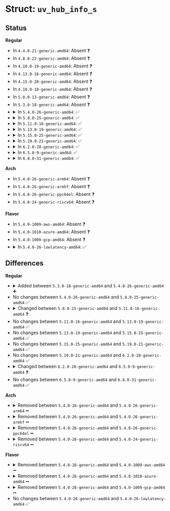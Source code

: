 # Struct: <code>uv_hub_info_s</code>

## Status
<b>Regular</b>
<ul>
<li>
In <code>4.4.0-21-generic-amd64</code>: Absent ❓
</li>
<li>
In <code>4.8.0-22-generic-amd64</code>: Absent ❓
</li>
<li>
In <code>4.10.0-19-generic-amd64</code>: Absent ❓
</li>
<li>
In <code>4.13.0-16-generic-amd64</code>: Absent ❓
</li>
<li>
In <code>4.15.0-20-generic-amd64</code>: Absent ❓
</li>
<li>
In <code>4.18.0-10-generic-amd64</code>: Absent ❓
</li>
<li>
In <code>5.0.0-13-generic-amd64</code>: Absent ❓
</li>
<li>
In <code>5.3.0-18-generic-amd64</code>: Absent ❓
</li>
<li>
<details>
<summary>In <code>5.4.0-26-generic-amd64</code>: ✅</summary>

```c
struct uv_hub_info_s {
    long unsigned int global_mmr_base;
    long unsigned int global_mmr_shift;
    long unsigned int gpa_mask;
    short unsigned int * socket_to_node;
    short unsigned int * socket_to_pnode;
    short unsigned int * pnode_to_socket;
    struct uv_gam_range_s * gr_table;
    short unsigned int min_socket;
    short unsigned int min_pnode;
    unsigned char m_val;
    unsigned char n_val;
    unsigned char gr_table_len;
    unsigned char hub_revision;
    unsigned char apic_pnode_shift;
    unsigned char gpa_shift;
    unsigned char m_shift;
    unsigned char n_lshift;
    unsigned int gnode_extra;
    long unsigned int gnode_upper;
    long unsigned int lowmem_remap_top;
    long unsigned int lowmem_remap_base;
    long unsigned int global_gru_base;
    long unsigned int global_gru_shift;
    short unsigned int pnode;
    short unsigned int pnode_mask;
    short unsigned int coherency_domain_number;
    short unsigned int numa_blade_id;
    short unsigned int nr_possible_cpus;
    short unsigned int nr_online_cpus;
    short int memory_nid;
}
```
</details>
</li>
<li>
<details>
<summary>In <code>5.8.0-25-generic-amd64</code>: ✅</summary>

```c
struct uv_hub_info_s {
    long unsigned int global_mmr_base;
    long unsigned int global_mmr_shift;
    long unsigned int gpa_mask;
    short unsigned int * socket_to_node;
    short unsigned int * socket_to_pnode;
    short unsigned int * pnode_to_socket;
    struct uv_gam_range_s * gr_table;
    short unsigned int min_socket;
    short unsigned int min_pnode;
    unsigned char m_val;
    unsigned char n_val;
    unsigned char gr_table_len;
    unsigned char hub_revision;
    unsigned char apic_pnode_shift;
    unsigned char gpa_shift;
    unsigned char m_shift;
    unsigned char n_lshift;
    unsigned int gnode_extra;
    long unsigned int gnode_upper;
    long unsigned int lowmem_remap_top;
    long unsigned int lowmem_remap_base;
    long unsigned int global_gru_base;
    long unsigned int global_gru_shift;
    short unsigned int pnode;
    short unsigned int pnode_mask;
    short unsigned int coherency_domain_number;
    short unsigned int numa_blade_id;
    short unsigned int nr_possible_cpus;
    short unsigned int nr_online_cpus;
    short int memory_nid;
}
```
</details>
</li>
<li>
<details>
<summary>In <code>5.11.0-16-generic-amd64</code>: ✅</summary>

```c
struct uv_hub_info_s {
    unsigned int hub_type;
    unsigned char hub_revision;
    long unsigned int global_mmr_base;
    long unsigned int global_mmr_shift;
    long unsigned int gpa_mask;
    short unsigned int * socket_to_node;
    short unsigned int * socket_to_pnode;
    short unsigned int * pnode_to_socket;
    struct uv_gam_range_s * gr_table;
    short unsigned int min_socket;
    short unsigned int min_pnode;
    unsigned char m_val;
    unsigned char n_val;
    unsigned char gr_table_len;
    unsigned char apic_pnode_shift;
    unsigned char gpa_shift;
    unsigned char nasid_shift;
    unsigned char m_shift;
    unsigned char n_lshift;
    unsigned int gnode_extra;
    long unsigned int gnode_upper;
    long unsigned int lowmem_remap_top;
    long unsigned int lowmem_remap_base;
    long unsigned int global_gru_base;
    long unsigned int global_gru_shift;
    short unsigned int pnode;
    short unsigned int pnode_mask;
    short unsigned int coherency_domain_number;
    short unsigned int numa_blade_id;
    short unsigned int nr_possible_cpus;
    short unsigned int nr_online_cpus;
    short int memory_nid;
}
```
</details>
</li>
<li>
<details>
<summary>In <code>5.13.0-19-generic-amd64</code>: ✅</summary>

```c
struct uv_hub_info_s {
    unsigned int hub_type;
    unsigned char hub_revision;
    long unsigned int global_mmr_base;
    long unsigned int global_mmr_shift;
    long unsigned int gpa_mask;
    short unsigned int * socket_to_node;
    short unsigned int * socket_to_pnode;
    short unsigned int * pnode_to_socket;
    struct uv_gam_range_s * gr_table;
    short unsigned int min_socket;
    short unsigned int min_pnode;
    unsigned char m_val;
    unsigned char n_val;
    unsigned char gr_table_len;
    unsigned char apic_pnode_shift;
    unsigned char gpa_shift;
    unsigned char nasid_shift;
    unsigned char m_shift;
    unsigned char n_lshift;
    unsigned int gnode_extra;
    long unsigned int gnode_upper;
    long unsigned int lowmem_remap_top;
    long unsigned int lowmem_remap_base;
    long unsigned int global_gru_base;
    long unsigned int global_gru_shift;
    short unsigned int pnode;
    short unsigned int pnode_mask;
    short unsigned int coherency_domain_number;
    short unsigned int numa_blade_id;
    short unsigned int nr_possible_cpus;
    short unsigned int nr_online_cpus;
    short int memory_nid;
}
```
</details>
</li>
<li>
<details>
<summary>In <code>5.15.0-25-generic-amd64</code>: ✅</summary>

```c
struct uv_hub_info_s {
    unsigned int hub_type;
    unsigned char hub_revision;
    long unsigned int global_mmr_base;
    long unsigned int global_mmr_shift;
    long unsigned int gpa_mask;
    short unsigned int * socket_to_node;
    short unsigned int * socket_to_pnode;
    short unsigned int * pnode_to_socket;
    struct uv_gam_range_s * gr_table;
    short unsigned int min_socket;
    short unsigned int min_pnode;
    unsigned char m_val;
    unsigned char n_val;
    unsigned char gr_table_len;
    unsigned char apic_pnode_shift;
    unsigned char gpa_shift;
    unsigned char nasid_shift;
    unsigned char m_shift;
    unsigned char n_lshift;
    unsigned int gnode_extra;
    long unsigned int gnode_upper;
    long unsigned int lowmem_remap_top;
    long unsigned int lowmem_remap_base;
    long unsigned int global_gru_base;
    long unsigned int global_gru_shift;
    short unsigned int pnode;
    short unsigned int pnode_mask;
    short unsigned int coherency_domain_number;
    short unsigned int numa_blade_id;
    short unsigned int nr_possible_cpus;
    short unsigned int nr_online_cpus;
    short int memory_nid;
}
```
</details>
</li>
<li>
<details>
<summary>In <code>5.19.0-21-generic-amd64</code>: ✅</summary>

```c
struct uv_hub_info_s {
    unsigned int hub_type;
    unsigned char hub_revision;
    long unsigned int global_mmr_base;
    long unsigned int global_mmr_shift;
    long unsigned int gpa_mask;
    short unsigned int * socket_to_node;
    short unsigned int * socket_to_pnode;
    short unsigned int * pnode_to_socket;
    struct uv_gam_range_s * gr_table;
    short unsigned int min_socket;
    short unsigned int min_pnode;
    unsigned char m_val;
    unsigned char n_val;
    unsigned char gr_table_len;
    unsigned char apic_pnode_shift;
    unsigned char gpa_shift;
    unsigned char nasid_shift;
    unsigned char m_shift;
    unsigned char n_lshift;
    unsigned int gnode_extra;
    long unsigned int gnode_upper;
    long unsigned int lowmem_remap_top;
    long unsigned int lowmem_remap_base;
    long unsigned int global_gru_base;
    long unsigned int global_gru_shift;
    short unsigned int pnode;
    short unsigned int pnode_mask;
    short unsigned int coherency_domain_number;
    short unsigned int numa_blade_id;
    short unsigned int nr_possible_cpus;
    short unsigned int nr_online_cpus;
    short int memory_nid;
}
```
</details>
</li>
<li>
<details>
<summary>In <code>6.2.0-20-generic-amd64</code>: ✅</summary>

```c
struct uv_hub_info_s {
    unsigned int hub_type;
    unsigned char hub_revision;
    long unsigned int global_mmr_base;
    long unsigned int global_mmr_shift;
    long unsigned int gpa_mask;
    short unsigned int * socket_to_node;
    short unsigned int * socket_to_pnode;
    short unsigned int * pnode_to_socket;
    struct uv_gam_range_s * gr_table;
    short unsigned int min_socket;
    short unsigned int min_pnode;
    unsigned char m_val;
    unsigned char n_val;
    unsigned char gr_table_len;
    unsigned char apic_pnode_shift;
    unsigned char gpa_shift;
    unsigned char nasid_shift;
    unsigned char m_shift;
    unsigned char n_lshift;
    unsigned int gnode_extra;
    long unsigned int gnode_upper;
    long unsigned int lowmem_remap_top;
    long unsigned int lowmem_remap_base;
    long unsigned int global_gru_base;
    long unsigned int global_gru_shift;
    short unsigned int pnode;
    short unsigned int pnode_mask;
    short unsigned int coherency_domain_number;
    short unsigned int numa_blade_id;
    short unsigned int nr_possible_cpus;
    short unsigned int nr_online_cpus;
    short int memory_nid;
}
```
</details>
</li>
<li>
<details>
<summary>In <code>6.5.0-9-generic-amd64</code>: ✅</summary>

```c
struct uv_hub_info_s {
    unsigned int hub_type;
    unsigned char hub_revision;
    long unsigned int global_mmr_base;
    long unsigned int global_mmr_shift;
    long unsigned int gpa_mask;
    short unsigned int * socket_to_node;
    short unsigned int * socket_to_pnode;
    short unsigned int * pnode_to_socket;
    struct uv_gam_range_s * gr_table;
    short unsigned int min_socket;
    short unsigned int min_pnode;
    unsigned char m_val;
    unsigned char n_val;
    unsigned char gr_table_len;
    unsigned char apic_pnode_shift;
    unsigned char gpa_shift;
    unsigned char nasid_shift;
    unsigned char m_shift;
    unsigned char n_lshift;
    unsigned int gnode_extra;
    long unsigned int gnode_upper;
    long unsigned int lowmem_remap_top;
    long unsigned int lowmem_remap_base;
    long unsigned int global_gru_base;
    long unsigned int global_gru_shift;
    short unsigned int pnode;
    short unsigned int pnode_mask;
    short unsigned int coherency_domain_number;
    short unsigned int numa_blade_id;
    short unsigned int nr_possible_cpus;
    short unsigned int nr_online_cpus;
    short int memory_nid;
    short unsigned int * node_to_socket;
}
```
</details>
</li>
<li>
<details>
<summary>In <code>6.8.0-31-generic-amd64</code>: ✅</summary>

```c
struct uv_hub_info_s {
    unsigned int hub_type;
    unsigned char hub_revision;
    long unsigned int global_mmr_base;
    long unsigned int global_mmr_shift;
    long unsigned int gpa_mask;
    short unsigned int * socket_to_node;
    short unsigned int * socket_to_pnode;
    short unsigned int * pnode_to_socket;
    struct uv_gam_range_s * gr_table;
    short unsigned int min_socket;
    short unsigned int min_pnode;
    unsigned char m_val;
    unsigned char n_val;
    unsigned char gr_table_len;
    unsigned char apic_pnode_shift;
    unsigned char gpa_shift;
    unsigned char nasid_shift;
    unsigned char m_shift;
    unsigned char n_lshift;
    unsigned int gnode_extra;
    long unsigned int gnode_upper;
    long unsigned int lowmem_remap_top;
    long unsigned int lowmem_remap_base;
    long unsigned int global_gru_base;
    long unsigned int global_gru_shift;
    short unsigned int pnode;
    short unsigned int pnode_mask;
    short unsigned int coherency_domain_number;
    short unsigned int numa_blade_id;
    short unsigned int nr_possible_cpus;
    short unsigned int nr_online_cpus;
    short int memory_nid;
    short unsigned int * node_to_socket;
}
```
</details>
</li>
</ul>
<b>Arch</b>
<ul>
<li>
In <code>5.4.0-26-generic-arm64</code>: Absent ❓
</li>
<li>
In <code>5.4.0-26-generic-armhf</code>: Absent ❓
</li>
<li>
In <code>5.4.0-26-generic-ppc64el</code>: Absent ❓
</li>
<li>
In <code>5.4.0-24-generic-riscv64</code>: Absent ❓
</li>
</ul>
<b>Flavor</b>
<ul>
<li>
In <code>5.4.0-1009-aws-amd64</code>: Absent ❓
</li>
<li>
In <code>5.4.0-1010-azure-amd64</code>: Absent ❓
</li>
<li>
In <code>5.4.0-1009-gcp-amd64</code>: Absent ❓
</li>
<li>
<details>
<summary>In <code>5.4.0-26-lowlatency-amd64</code>: ✅</summary>

```c
struct uv_hub_info_s {
    long unsigned int global_mmr_base;
    long unsigned int global_mmr_shift;
    long unsigned int gpa_mask;
    short unsigned int * socket_to_node;
    short unsigned int * socket_to_pnode;
    short unsigned int * pnode_to_socket;
    struct uv_gam_range_s * gr_table;
    short unsigned int min_socket;
    short unsigned int min_pnode;
    unsigned char m_val;
    unsigned char n_val;
    unsigned char gr_table_len;
    unsigned char hub_revision;
    unsigned char apic_pnode_shift;
    unsigned char gpa_shift;
    unsigned char m_shift;
    unsigned char n_lshift;
    unsigned int gnode_extra;
    long unsigned int gnode_upper;
    long unsigned int lowmem_remap_top;
    long unsigned int lowmem_remap_base;
    long unsigned int global_gru_base;
    long unsigned int global_gru_shift;
    short unsigned int pnode;
    short unsigned int pnode_mask;
    short unsigned int coherency_domain_number;
    short unsigned int numa_blade_id;
    short unsigned int nr_possible_cpus;
    short unsigned int nr_online_cpus;
    short int memory_nid;
}
```
</details>
</li>
</ul>

## Differences
<b>Regular</b>
<ul>
<li>
<details>
<summary>Added between <code>5.3.0-18-generic-amd64</code> and <code>5.4.0-26-generic-amd64</code> ➕</summary>

```c
struct uv_hub_info_s {
    long unsigned int global_mmr_base;
    long unsigned int global_mmr_shift;
    long unsigned int gpa_mask;
    short unsigned int * socket_to_node;
    short unsigned int * socket_to_pnode;
    short unsigned int * pnode_to_socket;
    struct uv_gam_range_s * gr_table;
    short unsigned int min_socket;
    short unsigned int min_pnode;
    unsigned char m_val;
    unsigned char n_val;
    unsigned char gr_table_len;
    unsigned char hub_revision;
    unsigned char apic_pnode_shift;
    unsigned char gpa_shift;
    unsigned char m_shift;
    unsigned char n_lshift;
    unsigned int gnode_extra;
    long unsigned int gnode_upper;
    long unsigned int lowmem_remap_top;
    long unsigned int lowmem_remap_base;
    long unsigned int global_gru_base;
    long unsigned int global_gru_shift;
    short unsigned int pnode;
    short unsigned int pnode_mask;
    short unsigned int coherency_domain_number;
    short unsigned int numa_blade_id;
    short unsigned int nr_possible_cpus;
    short unsigned int nr_online_cpus;
    short int memory_nid;
}
```
</details>
</li>
<li>
No changes between <code>5.4.0-26-generic-amd64</code> and <code>5.8.0-25-generic-amd64</code> ✅
</li>
<li>
<details>
<summary>Changed between <code>5.8.0-25-generic-amd64</code> and <code>5.11.0-16-generic-amd64</code> ❓</summary>
<ul>
<li>
<b>Field added. </b>
<code>unsigned int hub_type</code>
</li>
<li>
<b>Field added. </b>
<code>unsigned char nasid_shift</code>
</li>
</ul>
</details>
</li>
<li>
No changes between <code>5.11.0-16-generic-amd64</code> and <code>5.13.0-19-generic-amd64</code> ✅
</li>
<li>
No changes between <code>5.13.0-19-generic-amd64</code> and <code>5.15.0-25-generic-amd64</code> ✅
</li>
<li>
No changes between <code>5.15.0-25-generic-amd64</code> and <code>5.19.0-21-generic-amd64</code> ✅
</li>
<li>
No changes between <code>5.19.0-21-generic-amd64</code> and <code>6.2.0-20-generic-amd64</code> ✅
</li>
<li>
<details>
<summary>Changed between <code>6.2.0-20-generic-amd64</code> and <code>6.5.0-9-generic-amd64</code> ❓</summary>
<ul>
<li>
<b>Field added. </b>
<code>short unsigned int * node_to_socket</code>
</li>
</ul>
</details>
</li>
<li>
No changes between <code>6.5.0-9-generic-amd64</code> and <code>6.8.0-31-generic-amd64</code> ✅
</li>
</ul>
<b>Arch</b>
<ul>
<li>
<details>
<summary>Removed between <code>5.4.0-26-generic-amd64</code> and <code>5.4.0-26-generic-arm64</code> ➖</summary>

```c
struct uv_hub_info_s {
    long unsigned int global_mmr_base;
    long unsigned int global_mmr_shift;
    long unsigned int gpa_mask;
    short unsigned int * socket_to_node;
    short unsigned int * socket_to_pnode;
    short unsigned int * pnode_to_socket;
    struct uv_gam_range_s * gr_table;
    short unsigned int min_socket;
    short unsigned int min_pnode;
    unsigned char m_val;
    unsigned char n_val;
    unsigned char gr_table_len;
    unsigned char hub_revision;
    unsigned char apic_pnode_shift;
    unsigned char gpa_shift;
    unsigned char m_shift;
    unsigned char n_lshift;
    unsigned int gnode_extra;
    long unsigned int gnode_upper;
    long unsigned int lowmem_remap_top;
    long unsigned int lowmem_remap_base;
    long unsigned int global_gru_base;
    long unsigned int global_gru_shift;
    short unsigned int pnode;
    short unsigned int pnode_mask;
    short unsigned int coherency_domain_number;
    short unsigned int numa_blade_id;
    short unsigned int nr_possible_cpus;
    short unsigned int nr_online_cpus;
    short int memory_nid;
}
```
</details>
</li>
<li>
<details>
<summary>Removed between <code>5.4.0-26-generic-amd64</code> and <code>5.4.0-26-generic-armhf</code> ➖</summary>

```c
struct uv_hub_info_s {
    long unsigned int global_mmr_base;
    long unsigned int global_mmr_shift;
    long unsigned int gpa_mask;
    short unsigned int * socket_to_node;
    short unsigned int * socket_to_pnode;
    short unsigned int * pnode_to_socket;
    struct uv_gam_range_s * gr_table;
    short unsigned int min_socket;
    short unsigned int min_pnode;
    unsigned char m_val;
    unsigned char n_val;
    unsigned char gr_table_len;
    unsigned char hub_revision;
    unsigned char apic_pnode_shift;
    unsigned char gpa_shift;
    unsigned char m_shift;
    unsigned char n_lshift;
    unsigned int gnode_extra;
    long unsigned int gnode_upper;
    long unsigned int lowmem_remap_top;
    long unsigned int lowmem_remap_base;
    long unsigned int global_gru_base;
    long unsigned int global_gru_shift;
    short unsigned int pnode;
    short unsigned int pnode_mask;
    short unsigned int coherency_domain_number;
    short unsigned int numa_blade_id;
    short unsigned int nr_possible_cpus;
    short unsigned int nr_online_cpus;
    short int memory_nid;
}
```
</details>
</li>
<li>
<details>
<summary>Removed between <code>5.4.0-26-generic-amd64</code> and <code>5.4.0-26-generic-ppc64el</code> ➖</summary>

```c
struct uv_hub_info_s {
    long unsigned int global_mmr_base;
    long unsigned int global_mmr_shift;
    long unsigned int gpa_mask;
    short unsigned int * socket_to_node;
    short unsigned int * socket_to_pnode;
    short unsigned int * pnode_to_socket;
    struct uv_gam_range_s * gr_table;
    short unsigned int min_socket;
    short unsigned int min_pnode;
    unsigned char m_val;
    unsigned char n_val;
    unsigned char gr_table_len;
    unsigned char hub_revision;
    unsigned char apic_pnode_shift;
    unsigned char gpa_shift;
    unsigned char m_shift;
    unsigned char n_lshift;
    unsigned int gnode_extra;
    long unsigned int gnode_upper;
    long unsigned int lowmem_remap_top;
    long unsigned int lowmem_remap_base;
    long unsigned int global_gru_base;
    long unsigned int global_gru_shift;
    short unsigned int pnode;
    short unsigned int pnode_mask;
    short unsigned int coherency_domain_number;
    short unsigned int numa_blade_id;
    short unsigned int nr_possible_cpus;
    short unsigned int nr_online_cpus;
    short int memory_nid;
}
```
</details>
</li>
<li>
<details>
<summary>Removed between <code>5.4.0-26-generic-amd64</code> and <code>5.4.0-24-generic-riscv64</code> ➖</summary>

```c
struct uv_hub_info_s {
    long unsigned int global_mmr_base;
    long unsigned int global_mmr_shift;
    long unsigned int gpa_mask;
    short unsigned int * socket_to_node;
    short unsigned int * socket_to_pnode;
    short unsigned int * pnode_to_socket;
    struct uv_gam_range_s * gr_table;
    short unsigned int min_socket;
    short unsigned int min_pnode;
    unsigned char m_val;
    unsigned char n_val;
    unsigned char gr_table_len;
    unsigned char hub_revision;
    unsigned char apic_pnode_shift;
    unsigned char gpa_shift;
    unsigned char m_shift;
    unsigned char n_lshift;
    unsigned int gnode_extra;
    long unsigned int gnode_upper;
    long unsigned int lowmem_remap_top;
    long unsigned int lowmem_remap_base;
    long unsigned int global_gru_base;
    long unsigned int global_gru_shift;
    short unsigned int pnode;
    short unsigned int pnode_mask;
    short unsigned int coherency_domain_number;
    short unsigned int numa_blade_id;
    short unsigned int nr_possible_cpus;
    short unsigned int nr_online_cpus;
    short int memory_nid;
}
```
</details>
</li>
</ul>
<b>Flavor</b>
<ul>
<li>
<details>
<summary>Removed between <code>5.4.0-26-generic-amd64</code> and <code>5.4.0-1009-aws-amd64</code> ➖</summary>

```c
struct uv_hub_info_s {
    long unsigned int global_mmr_base;
    long unsigned int global_mmr_shift;
    long unsigned int gpa_mask;
    short unsigned int * socket_to_node;
    short unsigned int * socket_to_pnode;
    short unsigned int * pnode_to_socket;
    struct uv_gam_range_s * gr_table;
    short unsigned int min_socket;
    short unsigned int min_pnode;
    unsigned char m_val;
    unsigned char n_val;
    unsigned char gr_table_len;
    unsigned char hub_revision;
    unsigned char apic_pnode_shift;
    unsigned char gpa_shift;
    unsigned char m_shift;
    unsigned char n_lshift;
    unsigned int gnode_extra;
    long unsigned int gnode_upper;
    long unsigned int lowmem_remap_top;
    long unsigned int lowmem_remap_base;
    long unsigned int global_gru_base;
    long unsigned int global_gru_shift;
    short unsigned int pnode;
    short unsigned int pnode_mask;
    short unsigned int coherency_domain_number;
    short unsigned int numa_blade_id;
    short unsigned int nr_possible_cpus;
    short unsigned int nr_online_cpus;
    short int memory_nid;
}
```
</details>
</li>
<li>
<details>
<summary>Removed between <code>5.4.0-26-generic-amd64</code> and <code>5.4.0-1010-azure-amd64</code> ➖</summary>

```c
struct uv_hub_info_s {
    long unsigned int global_mmr_base;
    long unsigned int global_mmr_shift;
    long unsigned int gpa_mask;
    short unsigned int * socket_to_node;
    short unsigned int * socket_to_pnode;
    short unsigned int * pnode_to_socket;
    struct uv_gam_range_s * gr_table;
    short unsigned int min_socket;
    short unsigned int min_pnode;
    unsigned char m_val;
    unsigned char n_val;
    unsigned char gr_table_len;
    unsigned char hub_revision;
    unsigned char apic_pnode_shift;
    unsigned char gpa_shift;
    unsigned char m_shift;
    unsigned char n_lshift;
    unsigned int gnode_extra;
    long unsigned int gnode_upper;
    long unsigned int lowmem_remap_top;
    long unsigned int lowmem_remap_base;
    long unsigned int global_gru_base;
    long unsigned int global_gru_shift;
    short unsigned int pnode;
    short unsigned int pnode_mask;
    short unsigned int coherency_domain_number;
    short unsigned int numa_blade_id;
    short unsigned int nr_possible_cpus;
    short unsigned int nr_online_cpus;
    short int memory_nid;
}
```
</details>
</li>
<li>
<details>
<summary>Removed between <code>5.4.0-26-generic-amd64</code> and <code>5.4.0-1009-gcp-amd64</code> ➖</summary>

```c
struct uv_hub_info_s {
    long unsigned int global_mmr_base;
    long unsigned int global_mmr_shift;
    long unsigned int gpa_mask;
    short unsigned int * socket_to_node;
    short unsigned int * socket_to_pnode;
    short unsigned int * pnode_to_socket;
    struct uv_gam_range_s * gr_table;
    short unsigned int min_socket;
    short unsigned int min_pnode;
    unsigned char m_val;
    unsigned char n_val;
    unsigned char gr_table_len;
    unsigned char hub_revision;
    unsigned char apic_pnode_shift;
    unsigned char gpa_shift;
    unsigned char m_shift;
    unsigned char n_lshift;
    unsigned int gnode_extra;
    long unsigned int gnode_upper;
    long unsigned int lowmem_remap_top;
    long unsigned int lowmem_remap_base;
    long unsigned int global_gru_base;
    long unsigned int global_gru_shift;
    short unsigned int pnode;
    short unsigned int pnode_mask;
    short unsigned int coherency_domain_number;
    short unsigned int numa_blade_id;
    short unsigned int nr_possible_cpus;
    short unsigned int nr_online_cpus;
    short int memory_nid;
}
```
</details>
</li>
<li>
No changes between <code>5.4.0-26-generic-amd64</code> and <code>5.4.0-26-lowlatency-amd64</code> ✅
</li>
</ul>
